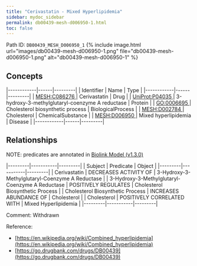 ```yaml
---
title: "Cerivastatin - Mixed Hyperlipidemia"
sidebar: mydoc_sidebar
permalink: db00439-mesh-d006950-1.html
toc: false 
---
```



Path ID: `DB00439_MESH_D006950_1`
{% include image.html url="images/db00439-mesh-d006950-1.png" file="db00439-mesh-d006950-1.png" alt="db00439-mesh-d006950-1" %}

## Concepts

|------------|------|---------|
| Identifier | Name | Type    |
|------------|------|---------|
| <a href="https://identifiers.org/MESH:C086276">MESH:C086276 </a> | Cerivastatin | Drug |
| <a href="https://identifiers.org/UniProt:P04035">UniProt:P04035 </a> | 3-hydroxy-3-methylglutaryl-coenzyme A reductase | Protein |
| <a href="https://identifiers.org/GO:0006695">GO:0006695 </a> | Cholesterol biosynthetic process | BiologicalProcess |
| <a href="https://identifiers.org/MESH:D002784">MESH:D002784 </a> | Cholesterol | ChemicalSubstance |
| <a href="https://identifiers.org/MESH:D006950">MESH:D006950 </a> | Mixed hyperlipidemia | Disease |
|------------|------|---------|

## Relationships


NOTE: predicates are annotated in <a href="https://github.com/biolink/biolink-model/releases/tag/v1.3.0">Biolink Model (v1.3.0)</a>

|---------|-----------|---------|
| Subject | Predicate | Object  |
|---------|-----------|---------|
| Cerivastatin | DECREASES ACTIVITY OF | 3-Hydroxy-3-Methylglutaryl-Coenzyme A Reductase |
| 3-Hydroxy-3-Methylglutaryl-Coenzyme A Reductase | POSITIVELY REGULATES | Cholesterol Biosynthetic Process |
| Cholesterol Biosynthetic Process | INCREASES ABUNDANCE OF | Cholesterol |
| Cholesterol | POSITIVELY CORRELATED WITH | Mixed Hyperlipidemia |
|---------|-----------|---------|

Comment: Withdrawn

Reference: 
  - [https://en.wikipedia.org/wiki/Combined_hyperlipidemia](https://en.wikipedia.org/wiki/Combined_hyperlipidemia)
  - [https://go.drugbank.com/drugs/DB00439](https://go.drugbank.com/drugs/DB00439)

